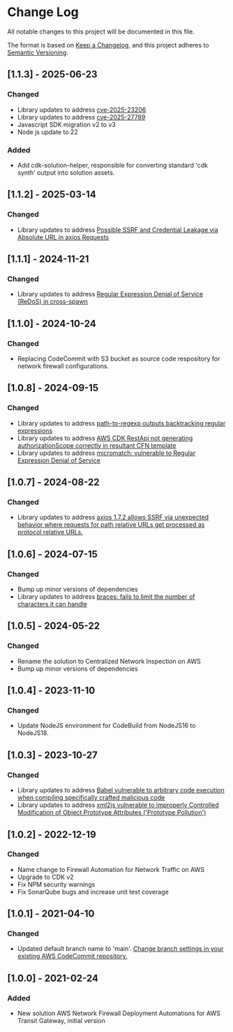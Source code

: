 # Change Log

All notable changes to this project will be documented in this file.

The format is based on [Keep a Changelog](https://keepachangelog.com/en/1.0.0/),
and this project adheres to [Semantic Versioning](https://semver.org/spec/v2.0.0.html).

## [1.1.3] - 2025-06-23

### Changed

- Library updates to address [cve-2025-23206](https://avd.aquasec.com/nvd/2025/cve-2025-23206/)
- Library updates to address [cve-2025-27789](https://avd.aquasec.com/nvd/2025/cve-2025-27789/)
- Javascript SDK migration v2 to v3
- Node js update to 22

### Added

- Add cdk-solution-helper, responsible for converting standard 'cdk synth' output into solution assets.

## [1.1.2] - 2025-03-14

### Changed

- Library updates to address [Possible SSRF and Credential Leakage via Absolute URL in axios Requests](https://avd.aquasec.com/nvd/cve-2025-27152)

## [1.1.1] - 2024-11-21

### Changed

- Library updates to address [Regular Expression Denial of Service (ReDoS) in cross-spawn](https://avd.aquasec.com/nvd/cve-2024-21538)

## [1.1.0] - 2024-10-24

### Changed

- Replacing CodeCommit with S3 bucket as source code respository for network firewall configurations.

## [1.0.8] - 2024-09-15

### Changed

- Library updates to address [path-to-regexp outputs backtracking regular expressions](https://avd.aquasec.com/nvd/cve-2024-45296)
- Library updates to address [AWS CDK RestApi not generating authorizationScope correctly in resultant CFN template](https://avd.aquasec.com/nvd/cve-2024-45037)
- Library updates to address [micromatch: vulnerable to Regular Expression Denial of Service](https://avd.aquasec.com/nvd/cve-2024-4067)

## [1.0.7] - 2024-08-22

### Changed

- Library updates to address [axios 1.7.2 allows SSRF via unexpected behavior where requests for path relative URLs get processed as protocol relative URLs.](https://avd.aquasec.com/nvd/cve-2024-39338)

## [1.0.6] - 2024-07-15

### Changed

- Bump up minor versions of dependencies
- Library updates to address [braces: fails to limit the number of characters it can handle]( https://avd.aquasec.com/nvd/cve-2024-4068)

## [1.0.5] - 2024-05-22

### Changed

- Rename the solution to Centralized Network Inspection on AWS
- Bump up minor versions of dependencies

## [1.0.4] - 2023-11-10

### Changed

- Update NodeJS environment for CodeBuild from NodeJS16 to NodeJS18.

## [1.0.3] - 2023-10-27

### Changed

- Library updates to address [Babel vulnerable to arbitrary code execution when compiling specifically crafted malicious code](https://nvd.nist.gov/vuln/detail/CVE-2023-45133)
- Library updates to address [xml2js vulnerable to improperly Controlled Modification of Object Prototype Attributes ('Prototype Pollution')](https://nvd.nist.gov/vuln/detail/CVE-2023-0842)

## [1.0.2] - 2022-12-19

### Changed

- Name change to Firewall Automation for Network Traffic on AWS
- Upgrade to CDK v2
- Fix NPM security warnings
- Fix SonarQube bugs and increase unit test coverage

## [1.0.1] - 2021-04-10

### Changed

- Updated default branch name to 'main'. [Change branch settings in your existing AWS CodeCommit repository.](https://docs.aws.amazon.com/codecommit/latest/userguide/how-to-change-branch.html)

## [1.0.0] - 2021-02-24

### Added

- New solution AWS Network Firewall Deployment Automations for AWS Transit Gateway, initial version
